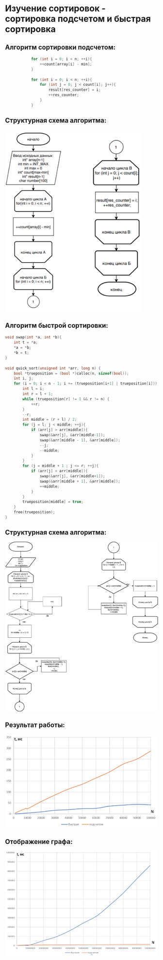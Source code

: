 # Изучение сортировок - сортировка подсчетом и быстрая сортировка

## Алгоритм сортировки подсчетом:

```C
			for (int i = 0; i < n; ++i){
				++count[array[i] - min];
			}

			for (int i = 0; i < n; ++i){
				for (int j = 0; j < count[i]; j++){
					result[res_counter] = i;
					++res_counter;
				}
			}
```

## Структурная схема алгоритма:

![Alt-текст](https://github.com/igorkorobenko/Flita_sem/blob/main/count_scheme.png "структурная схема сортировки подсчетом")

## Алгоритм быстрой сортировки:

```C
void swap(int *a, int *b){
	int t = *a;
	*a = *b;
	*b = t;
}

void quick_sort(unsigned int *arr, long n) {
    bool *trueposition = (bool *)calloc(n, sizeof(bool));
	int i, j;
    for (i = 0; i < n - 1; i += (trueposition[i+1] | trueposition[i])) {
        int l = i;
        int r = l + 1;
        while (trueposition[r] != 1 && r != n) {
            ++r;
        }
        --r;
        int middle = (r + l) / 2;
        for (j = l; j < middle; ++j){
            if (arr[j] > arr[middle]){
            	swap(&arr[j], &arr[middle-1]);
            	swap(&arr[middle - 1], &arr[middle]);
                --j;
                --middle;
            }
        }
        for (j = middle + 1 ; j <= r; ++j){
            if (arr[j] < arr[middle]){
            	swap(&arr[j], &arr[middle+1]);
            	swap(&arr[middle + 1], &arr[middle]);
                ++middle; 
            }
        }
        trueposition[middle] = true;
    }
    free(trueposition);
}
``` 

## Структурная схема алгоритма:

![Alt-текст](https://github.com/igorkorobenko/Flita_sem/blob/main/quick_scheme.png "структурная схема быстрой сортировки")

## Результат работы: 

![Alt-текст](https://github.com/igorkorobenko/Flita_sem/blob/main/graph1.png "график на малых количествах входных данных")

## Отображение графа:

![Alt-текст](https://github.com/igorkorobenko/Flita_sem/blob/main/graph2.png "График на больших количествах входных данных")
